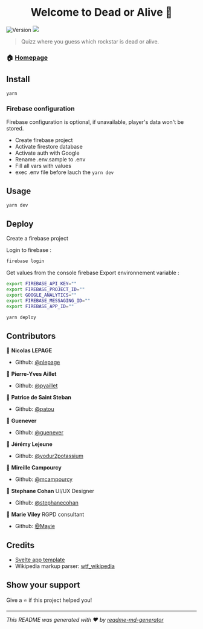 <h1 align="center">Welcome to Dead or Alive 👋</h1>
<p>
  <img alt="Version" src="https://img.shields.io/badge/version-1.0.0-blue.svg?cacheSeconds=2592000" />
  <a href="https://circleci.com/gh/Zenika/deadoralive"><img src="https://circleci.com/gh/Zenika/deadoralive.svg?style=svg"></a>
</p>

> Quizz where you guess which rockstar is dead or alive.

### 🏠 [Homepage](https://deadoralive-666.firebaseapp.com)

## Install

```sh
yarn
```

### Firebase configuration

Firebase configuration is optional, if unavailable, player's data won't be stored.

* Create firebase project
* Activate firestore database
* Activate auth with Google
* Rename .env.sample to .env
* Fill all vars with values
* exec .env file before lauch the `yarn dev`

## Usage

```sh
yarn dev
```

## Deploy

Create a firebase project

Login to firebase :
```sh
firebase login
```

Get values from the console firebase
Export environnement variable :
```sh
export FIREBASE_API_KEY=""
export FIREBASE_PROJECT_ID=""
export GOOGLE_ANALYTICS=""
export FIREBASE_MESSAGING_ID=""
export FIREBASE_APP_ID=""
```

```sh
yarn deploy
```

## Contributors

👤 **Nicolas LEPAGE**

* Github: [@nlepage](https://github.com/nlepage)

👤 **Pierre-Yves Aillet**

* Github: [@pyaillet](https://github.com/pyaillet)

👤 **Patrice de Saint Steban**

* Github: [@patou](https://github.com/patou)

👤 **Guenever**

* Github: [@guenever](https://github.com/guenever)

👤 **Jérémy Lejeune**

* Github: [@yodur2potassium](https://github.com/yodur2potassium)

👤 **Mireille Campourcy**

* Github: [@mcampourcy](https://github.com/mcampourcy)

👤 **Stephane Cohan** UI/UX Designer

* Github: [@stephanecohan](https://github.com/stephanecohan)

👤 **Marie Viley** RGPD consultant

* Github: [@Mayie](https://github.com/Mayie)

## Credits
 - [Svelte app template](https://github.com/sveltejs/template)
 - Wikipedia markup parser: [wtf_wikipedia](https://github.com/spencermountain/wtf_wikipedia)

## Show your support

Give a ⭐️ if this project helped you!

***
_This README was generated with ❤️ by [readme-md-generator](https://github.com/kefranabg/readme-md-generator)_
